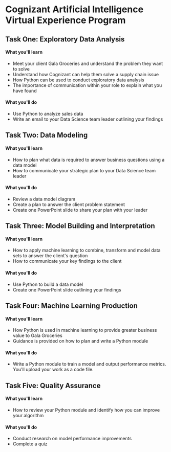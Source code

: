 # Cognizant Artificial Intelligence Virtual Experience Program

## Task One: Exploratory Data Analysis

#### What you'll learn
- Meet your client Gala Groceries and understand the problem they want to solve
- Understand how Cognizant can help them solve a supply chain issue
- How Python can be used to conduct exploratory data analysis
- The importance of communication within your role to explain what you have found

#### What you'll do
- Use Python to analyze sales data
- Write an email to your Data Science team leader outlining your findings

## Task Two: Data Modeling

#### What you'll learn
- How to plan what data is required to answer business questions using a data model
- How to communicate your strategic plan to your Data Science team leader

#### What you'll do
- Review a data model diagram
- Create a plan to answer the client problem statement
- Create one PowerPoint slide to share your plan with your leader

## Task Three: Model Building and Interpretation

#### What you'll learn
- How to apply machine learning to combine, transform and model data sets to answer the client's question
- How to communicate your key findings to the client

#### What you'll do
- Use Python to build a data model
- Create one PowerPoint slide outlining your findings

## Task Four: Machine Learning Production

#### What you'll learn
- How Python is used in machine learning to provide greater business value to Gala Groceries
- Guidance is provided on how to plan and write a Python module

#### What you'll do
- Write a Python module to train a model and output performance metrics. You'll upload your work as a code file.

## Task Five: Quality Assurance

#### What you'll learn
- How to review your Python module and identify how you can improve your algorithm

#### What you'll do
- Conduct research on model performance improvements
- Complete a quiz

